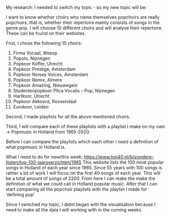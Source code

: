 My research: I needed to switch my topic - so my new topic will be: 

I want to know whether choirs who name themselves popchoirs are really popchoirs, that is, whether their repertoire mainly consists of songs in the genre pop. I will choose 10 different choirs and will analyse their repertoire. These can be found on their websites. 

First, I chose the following 10 choirs: 

1. Firma Vocaal, Weesp
2. Popolo, Nijmegen
3. Popkoor Koffer, Utrecht
4. Popkoor Prestige, Amsterdam
5. Popkoor Noisey Voices, Amsterdam
6. Popkoor Remix, Almere
7. Popkoor Amazing, Nieuwegein
8. Studentenpopkoor Plica Vocalis – Pop, Nijmegen
9. Hartkoor, Utrecht
10. Popkoor Akkoord, Roosendaal
11. Eurokoor, Leiden

Second, I made playlists for all the above mentioned choirs. 

Third, I will compare each of these playlists with a playlist I make on my own -> Popmusic in Holland from 1965-2020. 

Before I can compare the playlists which each other I need a definition of what popmusic in Holland is.

What I need to do for now/this week; 
https://www.top40.nl/bijzondere-lijsten/top-100-jaaroverzichten/1965 This website lists the 100 most popular songs in Holland of each year since 1965. Since 55 years with 100 songs is rather a lot of work I will focus on the first 40 songs of each year. This will be a total amount of songs of 2200. From here I can make the make the definition of what we could call in Holland popular music. 
After that I can start comparing all the popchoir playlists with the playlist I made for 'defining pop'

Since I switched my topic, I didnt began with the visualisation because I need to make all the data I will working with in the coming weeks.



